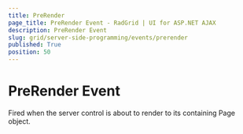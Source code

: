 ```yaml
---
title: PreRender
page_title: PreRender Event - RadGrid | UI for ASP.NET AJAX
description: PreRender Event
slug: grid/server-side-programming/events/prerender
published: True
position: 50
---
```


# PreRender Event

Fired when the server control is about to render to its containing Page object.

